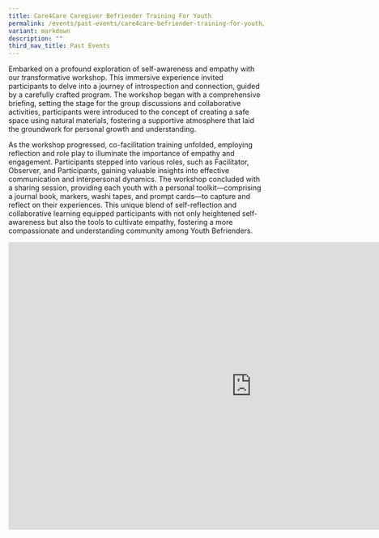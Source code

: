 ```yaml
---
title: Care4Care Caregiver Befriender Training For Youth
permalink: /events/past-events/care4care-befriender-training-for-youth/
variant: markdown
description: ""
third_nav_title: Past Events
---
```

Embarked on a profound exploration of self-awareness and empathy with our transformative workshop. This immersive experience invited participants to delve into a journey of introspection and connection, guided by a carefully crafted program. The workshop began with a comprehensive briefing, setting the stage for the group discussions and collaborative activities, participants were introduced to the concept of creating a safe space using natural materials, fostering a supportive atmosphere that laid the groundwork for personal growth and understanding.

As the workshop progressed, co-facilitation training unfolded, employing reflection and role play to illuminate the importance of empathy and engagement. Participants stepped into various roles, such as Facilitator, Observer, and Participants, gaining valuable insights into effective communication and interpersonal dynamics. The workshop concluded with a sharing session, providing each youth with a personal toolkit—comprising a journal book, markers, washi tapes, and prompt cards—to capture and reflect on their experiences. This unique blend of self-reflection and collaborative learning equipped participants with not only heightened self-awareness but also the tools to cultivate empathy, fostering a more compassionate and understanding community among Youth Befrienders.

<iframe allowfullscreen="true" height="569" width="960" frameborder="0" src="https://docs.google.com/presentation/d/e/2PACX-1vRWbD7AB0u0_1jTHb5y3kFPk2K5iW_WYLqe4OgOZ8jLbnYQAtjVF4yEPi2_lQoZesJzh4BU3ORRFByr/embed?start=true&amp;loop=true&amp;delayms=5000"></iframe>
